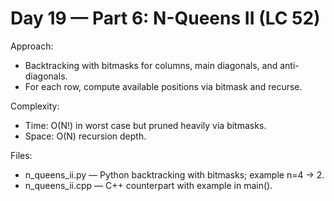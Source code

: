 # Day 19 — Part 6: N-Queens II (LC 52)

Approach:
- Backtracking with bitmasks for columns, main diagonals, and anti-diagonals.
- For each row, compute available positions via bitmask and recurse.

Complexity:
- Time: O(N!) in worst case but pruned heavily via bitmasks.
- Space: O(N) recursion depth.

Files:
- n_queens_ii.py — Python backtracking with bitmasks; example n=4 → 2.
- n_queens_ii.cpp — C++ counterpart with example in main().
